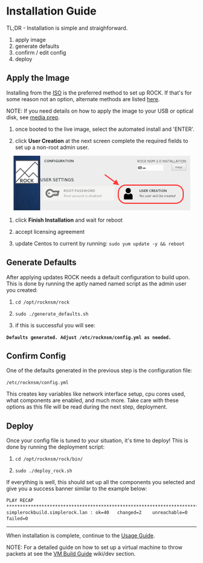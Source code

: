 # Installation Guide

TL;DR - Installation is simple and straighforward.

1. apply image
1. generate defaults
1. confirm / edit config
1. deploy


## Apply the Image

Installing from the [ISO](https://github.com/rocknsm/rock/releases) is the preferred method to set up ROCK.  If that's for some reason not an option, alternate methods are listed [here](alt_install.md).

NOTE:  If you need details on how to apply the image to your USB or optical disk, see [media prep](media_prep.md).

1. once booted to the live image, select the automated install and 'ENTER'.

1. click **User Creation** at the next screen complete the required fields to set up a non-root admin user.

<p align="center">
<img src="user_creation.png">
</p>

1. click **Finish Installation** and wait for reboot

1. accept licensing agreement

1. update Centos to current by running: `sudo yum update -y && reboot`


## Generate Defaults

After applying updates ROCK needs a default configuration to build upon.  This is done by running the aptly named named script as the admin user you created:

1. `cd /opt/rocknsm/rock`

1. `sudo ./generate_defaults.sh`

1. if this is successful you will see:

**`Defaults generated. Adjust /etc/rocknsm/config.yml as needed.`**


## Confirm Config

One of the defaults generated in the previous step is the configuration file:

`/etc/rocknsm/config.yml`

This creates key variables like network interface setup, cpu cores used, what components are enabled, and much more.  Take care with these options as this file will be read during the next step, deployment.

## Deploy

Once your config file is tuned to your situation, it's time to deploy!  This is done by running the deployment script:

1. `cd /opt/rocknsm/rock/bin/`

1. `sudo ./deploy_rock.sh`

If everything is well, this should set up all the components you selected and give you a success banner similar to the example below:

```
PLAY RECAP *******************************************************************************
simplerockbuild.simplerock.lan : ok=40   changed=2    unreachable=0    failed=0
```

---

When installation is complete, continue to the [Usage Guide](usage.md).

NOTE: For a detailed guide on how to set up a virtual machine to throw packets at see the [VM Build Guide](../../wiki/devel/vm_guide.md) wiki/dev section.

